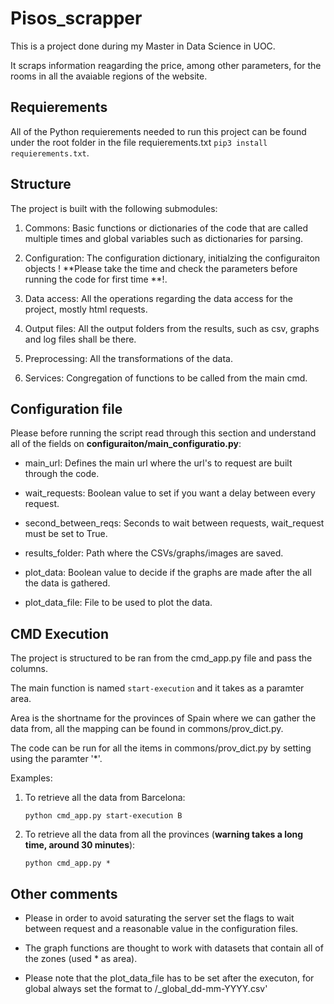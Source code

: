 # Pisos_scrapper

This is a project done during my Master in Data Science in UOC.

It scraps information reagarding the price, among other parameters, for the rooms in all the avaiable regions of the website.

## Requierements

All of the Python requierements needed to run this project can be found under the root folder in the file requierements.txt `pip3 install requierements.txt`.

## Structure

The project is built with the following submodules:

1. Commons: Basic functions or dictionaries of the code that are called multiple times and global variables such as dictionaries for parsing.

2. Configuration: The configuration dictionary, initialzing the configuraiton objects ! **Please take the time and check the parameters before running the code for first time **!.

3. Data access: All the operations regarding the data access for the project, mostly html requests.

4. Output files: All the output folders from the results, such as csv, graphs and log files shall be there.

5. Preprocessing: All the transformations of the data.

6. Services: Congregation of functions to be called from the main cmd.

## Configuration file

Please before running the script read through this section and understand all of the fields on **configuraiton/main_configuratio.py**:

* main_url: Defines the main url where the url's to request are built through the code.

* wait_requests: Boolean value to set if you want a delay between every request.

* second_between_reqs: Seconds to wait between requests, wait_request must be set to True.

* results_folder: Path where the CSVs/graphs/images are saved.

* plot_data: Boolean value to decide if the graphs are made after the all the data is gathered.

* plot_data_file: File to be used to plot the data.



## CMD Execution

The project is structured to be ran from the cmd_app.py file and pass the columns.

The main function is named `start-execution` and it takes as a paramter area.

Area is the shortname for the provinces of Spain where we can gather the data from, all the mapping can be found in commons/prov_dict.py.

The code can be run for all the items in commons/prov_dict.py by setting using the paramter '*'.

Examples:

1. To retrieve all the data from Barcelona: 

	`python cmd_app.py start-execution B`
	
	
2. To retrieve all the data from all the provinces (**warning takes a long time, around 30 minutes**): 

	`python cmd_app.py *`

## Other comments

* Please in order to avoid saturating the server set the flags to wait between request and a reasonable value in the configuration files.

* The graph functions are thought to work with datasets that contain all of the zones (used * as area).

* Please note that the plot_data_file has to be set after the executon, for global always set the format to /_global_dd-mm-YYYY.csv'